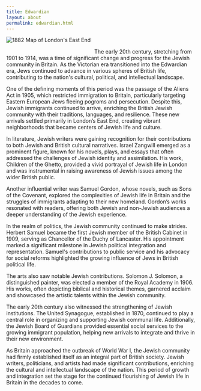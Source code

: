 ```yaml
---
title: Edwardian
layout: about
permalink: edwardian.html
---
```


<style>
img {
     max-width: 100%;
     height: auto;
}

</style>

<div class=img>
<img src="https://victorianjewishwritersproject.s3.us-east-1.amazonaws.com/objects/east-end-1882.png"
     alt="1882 Map of London's East End"
     style="float: left; margin-right: 10px; padding-bottom:20px;" />  
</div>

&nbsp;

The early 20th century, stretching from 1901 to 1914, was a time of significant change and progress for the Jewish community in Britain. As the Victorian era transitioned into the Edwardian era, Jews continued to advance in various spheres of British life, contributing to the nation's cultural, political, and intellectual landscape.

One of the defining moments of this period was the passage of the Aliens Act in 1905, which restricted immigration to Britain, particularly targeting Eastern European Jews fleeing pogroms and persecution. Despite this, Jewish immigrants continued to arrive, enriching the British Jewish community with their traditions, languages, and resilience. These new arrivals settled primarily in London’s East End, creating vibrant neighborhoods that became centers of Jewish life and culture.

In literature, Jewish writers were gaining recognition for their contributions to both Jewish and British cultural narratives. Israel Zangwill emerged as a prominent figure, known for his novels, plays, and essays that often addressed the challenges of Jewish identity and assimilation. His work, Children of the Ghetto, provided a vivid portrayal of Jewish life in London and was instrumental in raising awareness of Jewish issues among the wider British public.

Another influential writer was Samuel Gordon, whose novels, such as Sons of the Covenant, explored the complexities of Jewish life in Britain and the struggles of immigrants adapting to their new homeland. Gordon’s works resonated with readers, offering both Jewish and non-Jewish audiences a deeper understanding of the Jewish experience.

In the realm of politics, the Jewish community continued to make strides. Herbert Samuel became the first Jewish member of the British Cabinet in 1909, serving as Chancellor of the Duchy of Lancaster. His appointment marked a significant milestone in Jewish political integration and representation. Samuel's contributions to public service and his advocacy for social reforms highlighted the growing influence of Jews in British political life.

The arts also saw notable Jewish contributions. Solomon J. Solomon, a distinguished painter, was elected a member of the Royal Academy in 1906. His works, often depicting biblical and historical themes, garnered acclaim and showcased the artistic talents within the Jewish community.

The early 20th century also witnessed the strengthening of Jewish institutions. The United Synagogue, established in 1870, continued to play a central role in organizing and supporting Jewish communal life. Additionally, the Jewish Board of Guardians provided essential social services to the growing immigrant population, helping new arrivals to integrate and thrive in their new environment.

As Britain approached the outbreak of World War I, the Jewish community had firmly established itself as an integral part of British society. Jewish writers, politicians, and artists had made significant contributions, enriching the cultural and intellectual landscape of the nation. This period of growth and integration set the stage for the continued flourishing of Jewish life in Britain in the decades to come.



&nbsp;